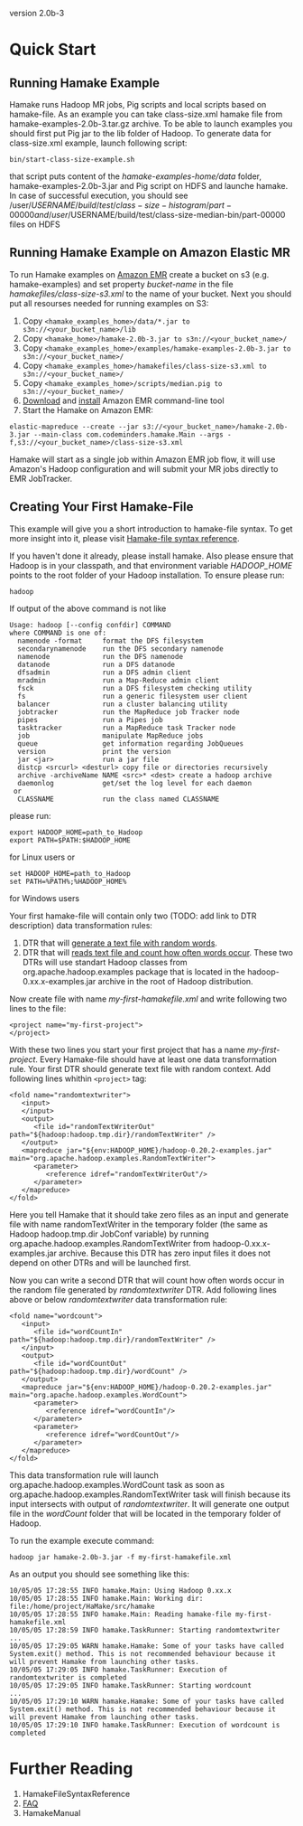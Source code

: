 version 2.0b-3


# Quick Start #

## Running Hamake Example ##
Hamake runs Hadoop MR jobs, Pig scripts and local scripts based on hamake-file.
As an example you can take class-size.xml hamake file from hamake-examples-2.0b-3.tar.gz archive. To be able to launch examples you should first put Pig jar to the lib folder of Hadoop. To generate data for class-size.xml example, launch following script:
```
bin/start-class-size-example.sh
```
that script puts content of the _hamake-examples-home/data_ folder, hamake-examples-2.0b-3.jar and Pig script on HDFS and launche hamake.
In case of successful execution, you should see /user/$USERNAME/build/test/class-size-histogram/part-00000 and /user/$USERNAME/build/test/class-size-median-bin/part-00000 files on HDFS

## Running Hamake Example on Amazon Elastic MR ##

To run Hamake examples on [Amazon EMR](http://aws.amazon.com/elasticmapreduce/) create  a bucket on s3 (e.g. hamake-examples) and set property _bucket-name_ in the file _hamakefiles/class-size-s3.xml_ to the name of your bucket. Next you should put all resourses needed for running examples on S3:
  1. Copy `<hamake_examples_home>/data/*.jar to s3n://<your_bucket_name>/lib`
  1. Copy `<hamake_home>/hamake-2.0b-3.jar to s3n://<your_bucket_name>/`
  1. Copy `<hamake_examples_home>/examples/hamake-examples-2.0b-3.jar to s3n://<your_bucket_name>/`
  1. Copy `<hamake_examples_home>/hamakefiles/class-size-s3.xml to s3n://<your_bucket_name>/`
  1. Copy `<hamake_examples_home>/scripts/median.pig to s3n://<your_bucket_name>/`
  1. [Download](http://developer.amazonwebservices.com/connect/entry.jspa?externalID=2264&categoryID=266) and [install](http://docs.amazonwebservices.com/ElasticMapReduce/latest/DeveloperGuide/index.html?introduction.html) Amazon EMR command-line tool
  1. Start the Hamake on Amazon EMR:
```
elastic-mapreduce --create --jar s3://<your_bucket_name>/hamake-2.0b-3.jar --main-class com.codeminders.hamake.Main --args -f,s3://<your_bucket_name>/class-size-s3.xml
```

Hamake will start as a single job within Amazon EMR job flow, it will use Amazon's Hadoop configuration and will submit your MR jobs directly to EMR JobTracker.

## Creating Your First Hamake-File ##
This example will give you a short introduction to hamake-file syntax. To get more insight into it, please visit [Hamake-file syntax reference](HamakeFileSyntaxReference.md).

If you haven't done it already, please install hamake. Also please ensure that Hadoop is in your classpath, and that environment variable _HADOOP\_HOME_ points to the root folder of your Hadoop installation. To ensure please run:
```
hadoop
```
If output of the above command is not like
```
Usage: hadoop [--config confdir] COMMAND
where COMMAND is one of:
  namenode -format     format the DFS filesystem
  secondarynamenode    run the DFS secondary namenode
  namenode             run the DFS namenode
  datanode             run a DFS datanode
  dfsadmin             run a DFS admin client
  mradmin              run a Map-Reduce admin client
  fsck                 run a DFS filesystem checking utility
  fs                   run a generic filesystem user client
  balancer             run a cluster balancing utility
  jobtracker           run the MapReduce job Tracker node
  pipes                run a Pipes job
  tasktracker          run a MapReduce task Tracker node
  job                  manipulate MapReduce jobs
  queue                get information regarding JobQueues
  version              print the version
  jar <jar>            run a jar file
  distcp <srcurl> <desturl> copy file or directories recursively
  archive -archiveName NAME <src>* <dest> create a hadoop archive
  daemonlog            get/set the log level for each daemon
 or
  CLASSNAME            run the class named CLASSNAME

```
please run:
```
export HADOOP_HOME=path_to_Hadoop
export PATH=$PATH:$HADOOP_HOME
```
for Linux users or
```
set HADOOP_HOME=path_to_Hadoop
set PATH=%PATH%;%HADOOP_HOME%
```
for Windows users

Your first hamake-file will contain only two (TODO: add link to DTR description) data transformation rules:
  1. DTR that will [generate a text file with random words](http://hadoop.apache.org/common/docs/current/api/org/apache/hadoop/examples/RandomTextWriter.html).
  1. DTR that will [reads text file and count how often words occur](http://wiki.apache.org/hadoop/WordCount).
These two DTRs will use standart Hadoop classes from org.apache.hadoop.examples package that is located in the hadoop-0.xx.x-examples.jar archive in the root of Hadoop distribution.

Now create file with name _my-first-hamakefile.xml_ and write following two lines to the file:
```
<project name="my-first-project">
</project>
```
With these two lines you start your first project that has a name _my-first-project_.
Every Hamake-file should have at least one data transformation rule. Your first DTR should    generate text file with random context. Add following lines whithin `<project>` tag:
```
<fold name="randomtextwriter">
   <input>      
   </input>
   <output>
      <file id="randomTextWriterOut" path="${hadoop:hadoop.tmp.dir}/randomTextWriter" />
   </output>
   <mapreduce jar="${env:HADOOP_HOME}/hadoop-0.20.2-examples.jar" main="org.apache.hadoop.examples.RandomTextWriter">
      <parameter>
         <reference idref="randomTextWriterOut"/>
      </parameter>
   </mapreduce>
</fold>
```
Here you tell Hamake that it should take zero files as an input and generate file with name randomTextWriter in the temporary folder (the same as Hadoop hadoop.tmp.dir JobConf variable) by running org.apache.hadoop.examples.RandomTextWriter from hadoop-0.xx.x-examples.jar archive. Because this DTR has zero input files it does not depend on other DTRs and will be launched first.

Now you can write a second DTR that will count how often words occur in the random file generated by _randomtextwriter_ DTR. Add following lines above or below _randomtextwriter_ data transformation rule:
```
<fold name="wordcount">
   <input>
      <file id="wordCountIn" path="${hadoop:hadoop.tmp.dir}/randomTextWriter" />
   </input>
   <output>
      <file id="wordCountOut" path="${hadoop:hadoop.tmp.dir}/wordCount" />
   </output>
   <mapreduce jar="${env:HADOOP_HOME}/hadoop-0.20.2-examples.jar" main="org.apache.hadoop.examples.WordCount">
      <parameter>
         <reference idref="wordCountIn"/>
      </parameter>
      <parameter>
         <reference idref="wordCountOut"/>
      </parameter>
   </mapreduce>
</fold>
```

This data transformation rule will launch org.apache.hadoop.examples.WordCount task as soon as org.apache.hadoop.examples.RandomTextWriter task will finish because its input intersects with output of _randomtextwriter_. It will generate one output file in the _wordCount_ folder that will be located in the temporary folder of Hadoop.

To run the example execute command:
```
hadoop jar hamake-2.0b-3.jar -f my-first-hamakefile.xml
```

As an output you should see something like this:
```
10/05/05 17:28:55 INFO hamake.Main: Using Hadoop 0.xx.x
10/05/05 17:28:55 INFO hamake.Main: Working dir:  file:/home/project/HaMake/src/hamake
10/05/05 17:28:55 INFO hamake.Main: Reading hamake-file my-first-hamakefile.xml
10/05/05 17:28:59 INFO hamake.TaskRunner: Starting randomtextwriter
...
10/05/05 17:29:05 WARN hamake.Hamake: Some of your tasks have called System.exit() method. This is not recommended behaviour because it will prevent Hamake from launching other tasks.
10/05/05 17:29:05 INFO hamake.TaskRunner: Execution of randomtextwriter is completed
10/05/05 17:29:05 INFO hamake.TaskRunner: Starting wordcount
...
10/05/05 17:29:10 WARN hamake.Hamake: Some of your tasks have called System.exit() method. This is not recommended behaviour because it will prevent Hamake from launching other tasks.
10/05/05 17:29:10 INFO hamake.TaskRunner: Execution of wordcount is completed
```

# Further Reading #
  1. HamakeFileSyntaxReference
  1. [FAQ](FAQ.md)
  1. HamakeManual